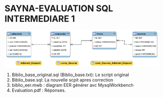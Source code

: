 # SAYNA-EVALUATION SQL INTERMEDIARE 1

<img src="EER_Diagram.png">

1) Biblio_base_original.sql (Biblio_base.txt): Le script original
2) Biblio_base.sql: La nouvelle scpit apres correction
3) biblio_eer.mwb : diagram EER générer avc MysqlWorkbench 
4) Evaluation.pdf : Réponses.

